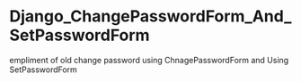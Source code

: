 # Django_ChangePasswordForm_And_SetPasswordForm
empliment of old change password using ChnagePasswordForm and Using SetPasswordForm

